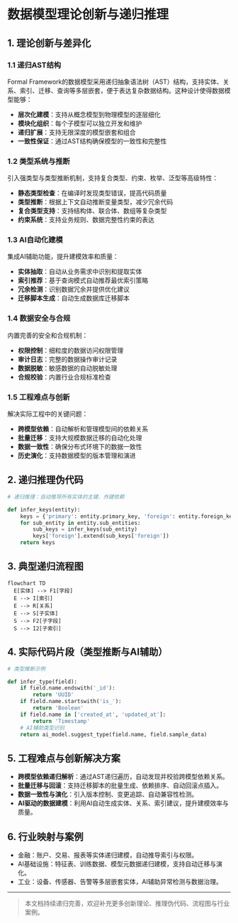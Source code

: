 # 数据模型理论创新与递归推理

## 1. 理论创新与差异化

### 1.1 递归AST结构

Formal Framework的数据模型采用递归抽象语法树（AST）结构，支持实体、关系、索引、迁移、查询等多层嵌套，便于表达复杂数据结构。这种设计使得数据模型能够：

- **层次化建模**：支持从概念模型到物理模型的逐层细化
- **模块化组织**：每个子模型可以独立开发和维护
- **递归扩展**：支持无限深度的模型嵌套和组合
- **一致性保证**：通过AST结构确保模型的一致性和完整性

### 1.2 类型系统与推断

引入强类型与类型推断机制，支持复合类型、约束、枚举、泛型等高级特性：

- **静态类型检查**：在编译时发现类型错误，提高代码质量
- **类型推断**：根据上下文自动推断变量类型，减少冗余代码
- **复合类型支持**：支持结构体、联合体、数组等复杂类型
- **约束系统**：支持业务规则、数据完整性约束的表达

### 1.3 AI自动化建模

集成AI辅助功能，提升建模效率和质量：

- **实体抽取**：自动从业务需求中识别和提取实体
- **索引推荐**：基于查询模式自动推荐最优索引策略
- **冗余检测**：识别数据冗余并提供优化建议
- **迁移脚本生成**：自动生成数据库迁移脚本

### 1.4 数据安全与合规

内置完善的安全和合规机制：

- **权限控制**：细粒度的数据访问权限管理
- **审计日志**：完整的数据操作审计记录
- **数据脱敏**：敏感数据的自动脱敏处理
- **合规校验**：内置行业合规标准检查

### 1.5 工程难点与创新

解决实际工程中的关键问题：

- **跨模型依赖**：自动解析和管理模型间的依赖关系
- **批量迁移**：支持大规模数据迁移的自动化处理
- **数据一致性**：确保分布式环境下的数据一致性
- **历史演化**：支持数据模型的版本管理和演进

## 2. 递归推理伪代码

```python
# 递归推理：自动推导所有实体的主键、外键依赖

def infer_keys(entity):
    keys = {'primary': entity.primary_key, 'foreign': entity.foreign_keys}
    for sub_entity in entity.sub_entities:
        sub_keys = infer_keys(sub_entity)
        keys['foreign'].extend(sub_keys['foreign'])
    return keys
```

## 3. 典型递归流程图

```mermaid
flowchart TD
  E[实体] --> F1[字段]
  E --> I[索引]
  E --> R[关系]
  E --> S[子实体]
  S --> F2[子字段]
  S --> I2[子索引]
```

## 4. 实际代码片段（类型推断与AI辅助）

```python
# 类型推断示例

def infer_type(field):
    if field.name.endswith('_id'):
        return 'UUID'
    if field.name.startswith('is_'):
        return 'Boolean'
    if field.name in ['created_at', 'updated_at']:
        return 'Timestamp'
    # AI辅助类型识别
    return ai_model.suggest_type(field.name, field.sample_data)
```

## 5. 工程难点与创新解决方案

- **跨模型依赖递归解析**：通过AST递归遍历，自动发现并校验跨模型依赖关系。
- **批量迁移与回滚**：支持迁移脚本的批量生成、依赖排序、自动回滚点插入。
- **数据一致性与演化**：引入版本控制、变更追踪、自动兼容性检测。
- **AI驱动的数据建模**：利用AI自动生成实体、关系、索引建议，提升建模效率与质量。

## 6. 行业映射与案例

- 金融：账户、交易、报表等实体递归建模，自动推导索引与权限。
- AI基础设施：特征表、训练数据、模型元数据递归建模，支持自动迁移与演化。
- 工业：设备、传感器、告警等多层嵌套实体，AI辅助异常检测与数据治理。

---

> 本文档持续递归完善，欢迎补充更多创新理论、推理伪代码、流程图与行业案例。

